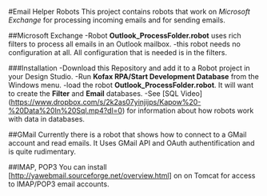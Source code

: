 #Email Helper Robots
This project contains robots that work on *Microsoft Exchange* for processing incoming emails and for sending emails.

##Microsoft Exchange
-Robot **Outlook_ProcessFolder.robot** uses rich filters to process all emails in an Outlook mailbox.
 -this robot needs no configuration at all. All configuration that is needed is in the filters.

###Installation
-Download this Repository and add it to a Robot project in your Design Studio.
-Run  **Kofax RPA/Start Development Database** from the Windows menu. 
-load the robot **Outlook_ProcessFolder.robot**. It will want to create the **Filter** and **Email** databases.
 -See [SQL Video] (https://www.dropbox.com/s/2k2as07yinjijps/Kapow%20-%20Data%20In%20Sql.mp4?dl=0) for information about how robots work with data in databases.

##GMail
Currently there is a robot that shows how to connect to a GMail account and read emails. It Uses GMail API and OAuth authentification and is quite rudimentary.

##IMAP, POP3
You can install [http://yawebmail.sourceforge.net/overview.html] on on Tomcat for access to IMAP/POP3 email accounts.

